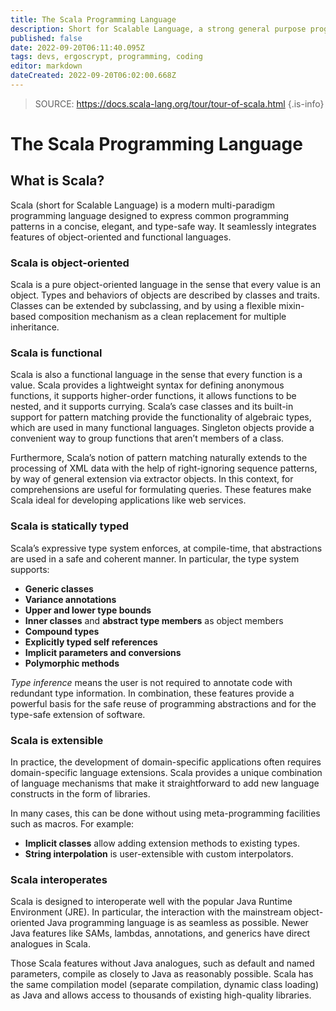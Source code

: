 ```yaml
---
title: The Scala Programming Language
description: Short for Scalable Language, a strong general purpose programming language 
published: false
date: 2022-09-20T06:11:40.095Z
tags: devs, ergoscrypt, programming, coding
editor: markdown
dateCreated: 2022-09-20T06:02:00.668Z
---
```


> SOURCE: https://docs.scala-lang.org/tour/tour-of-scala.html
{.is-info}
# **The Scala Programming Language**

## What is Scala?
Scala (short for Scalable Language) is a modern multi-paradigm programming language designed to express common programming patterns in a concise, elegant, and type-safe way. It seamlessly integrates features of object-oriented and functional languages.

### Scala is object-oriented
Scala is a pure object-oriented language in the sense that every value is an object. Types and behaviors of objects are described by classes and traits. Classes can be extended by subclassing, and by using a flexible mixin-based composition mechanism as a clean replacement for multiple inheritance.

### Scala is functional
Scala is also a functional language in the sense that every function is a value. Scala provides a lightweight syntax for defining anonymous functions, it supports higher-order functions, it allows functions to be nested, and it supports currying. Scala’s case classes and its built-in support for pattern matching provide the functionality of algebraic types, which are used in many functional languages. Singleton objects provide a convenient way to group functions that aren’t members of a class.

Furthermore, Scala’s notion of pattern matching naturally extends to the processing of XML data with the help of right-ignoring sequence patterns, by way of general extension via extractor objects. In this context, for comprehensions are useful for formulating queries. These features make Scala ideal for developing applications like web services.

### Scala is statically typed
Scala’s expressive type system enforces, at compile-time, that abstractions are used in a safe and coherent manner. In particular, the type system supports:

- **Generic classes**
- **Variance annotations**
- **Upper and lower type bounds**
- **Inner classes** and **abstract type members** as object members
- **Compound types**
- **Explicitly typed self references**
- **Implicit parameters and conversions**
- **Polymorphic methods**

*Type inference* means the user is not required to annotate code with redundant type information. In combination, these features provide a powerful basis for the safe reuse of programming abstractions and for the type-safe extension of software.

### Scala is extensible
In practice, the development of domain-specific applications often requires domain-specific language extensions. Scala provides a unique combination of language mechanisms that make it straightforward to add new language constructs in the form of libraries.

In many cases, this can be done without using meta-programming facilities such as macros. For example:

- **Implicit classes** allow adding extension methods to existing types.
- **String interpolation** is user-extensible with custom interpolators.

### Scala interoperates
Scala is designed to interoperate well with the popular Java Runtime Environment (JRE). In particular, the interaction with the mainstream object-oriented Java programming language is as seamless as possible. Newer Java features like SAMs, lambdas, annotations, and generics have direct analogues in Scala.

Those Scala features without Java analogues, such as default and named parameters, compile as closely to Java as reasonably possible. Scala has the same compilation model (separate compilation, dynamic class loading) as Java and allows access to thousands of existing high-quality libraries.

